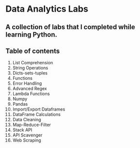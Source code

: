 # Data Analytics Labs

## A collection of labs that I completed while learning Python.

## Table of contents
1) List Comprehension
2) String Operations
3) Dicts-sets-tuples
4) Functions
5) Error Handling
6) Advanced Regex
7) Lambda Functions
8) Numpy
9) Pandas
10) Import/Export Dataframes
11) DataFrame Calculations
12) Data Cleaning
13) Map-Reduce-Filter
14) Stack API
15) API Scavenger
16) Web Scraping
